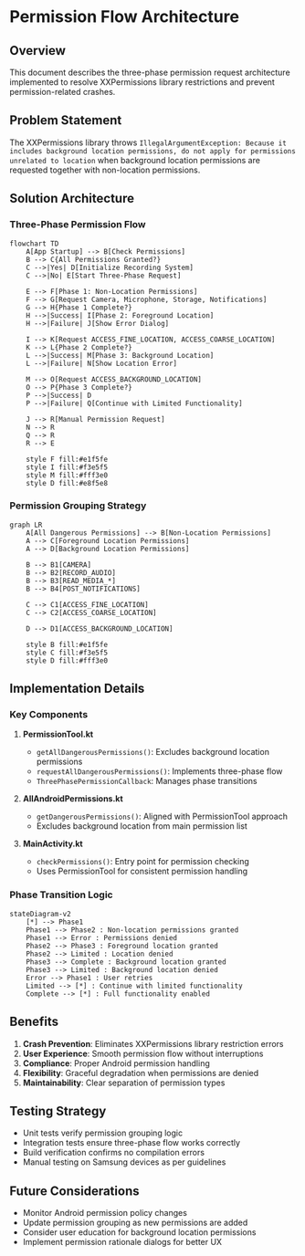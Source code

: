 # Permission Flow Architecture

## Overview

This document describes the three-phase permission request architecture implemented to resolve XXPermissions library restrictions and prevent permission-related crashes.

## Problem Statement

The XXPermissions library throws `IllegalArgumentException: Because it includes background location permissions, do not apply for permissions unrelated to location` when background location permissions are requested together with non-location permissions.

## Solution Architecture

### Three-Phase Permission Flow

```mermaid
flowchart TD
    A[App Startup] --> B[Check Permissions]
    B --> C{All Permissions Granted?}
    C -->|Yes| D[Initialize Recording System]
    C -->|No| E[Start Three-Phase Request]
    
    E --> F[Phase 1: Non-Location Permissions]
    F --> G[Request Camera, Microphone, Storage, Notifications]
    G --> H{Phase 1 Complete?}
    H -->|Success| I[Phase 2: Foreground Location]
    H -->|Failure| J[Show Error Dialog]
    
    I --> K[Request ACCESS_FINE_LOCATION, ACCESS_COARSE_LOCATION]
    K --> L{Phase 2 Complete?}
    L -->|Success| M[Phase 3: Background Location]
    L -->|Failure| N[Show Location Error]
    
    M --> O[Request ACCESS_BACKGROUND_LOCATION]
    O --> P{Phase 3 Complete?}
    P -->|Success| D
    P -->|Failure| Q[Continue with Limited Functionality]
    
    J --> R[Manual Permission Request]
    N --> R
    Q --> R
    R --> E
    
    style F fill:#e1f5fe
    style I fill:#f3e5f5
    style M fill:#fff3e0
    style D fill:#e8f5e8
```

### Permission Grouping Strategy

```mermaid
graph LR
    A[All Dangerous Permissions] --> B[Non-Location Permissions]
    A --> C[Foreground Location Permissions]
    A --> D[Background Location Permissions]
    
    B --> B1[CAMERA]
    B --> B2[RECORD_AUDIO]
    B --> B3[READ_MEDIA_*]
    B --> B4[POST_NOTIFICATIONS]
    
    C --> C1[ACCESS_FINE_LOCATION]
    C --> C2[ACCESS_COARSE_LOCATION]
    
    D --> D1[ACCESS_BACKGROUND_LOCATION]
    
    style B fill:#e1f5fe
    style C fill:#f3e5f5
    style D fill:#fff3e0
```

## Implementation Details

### Key Components

1. **PermissionTool.kt**
   - `getAllDangerousPermissions()`: Excludes background location permissions
   - `requestAllDangerousPermissions()`: Implements three-phase flow
   - `ThreePhasePermissionCallback`: Manages phase transitions

2. **AllAndroidPermissions.kt**
   - `getDangerousPermissions()`: Aligned with PermissionTool approach
   - Excludes background location from main permission list

3. **MainActivity.kt**
   - `checkPermissions()`: Entry point for permission checking
   - Uses PermissionTool for consistent permission handling

### Phase Transition Logic

```mermaid
stateDiagram-v2
    [*] --> Phase1
    Phase1 --> Phase2 : Non-location permissions granted
    Phase1 --> Error : Permissions denied
    Phase2 --> Phase3 : Foreground location granted
    Phase2 --> Limited : Location denied
    Phase3 --> Complete : Background location granted
    Phase3 --> Limited : Background location denied
    Error --> Phase1 : User retries
    Limited --> [*] : Continue with limited functionality
    Complete --> [*] : Full functionality enabled
```

## Benefits

1. **Crash Prevention**: Eliminates XXPermissions library restriction errors
2. **User Experience**: Smooth permission flow without interruptions
3. **Compliance**: Proper Android permission handling
4. **Flexibility**: Graceful degradation when permissions are denied
5. **Maintainability**: Clear separation of permission types

## Testing Strategy

- Unit tests verify permission grouping logic
- Integration tests ensure three-phase flow works correctly
- Build verification confirms no compilation errors
- Manual testing on Samsung devices as per guidelines

## Future Considerations

- Monitor Android permission policy changes
- Update permission grouping as new permissions are added
- Consider user education for background location permissions
- Implement permission rationale dialogs for better UX